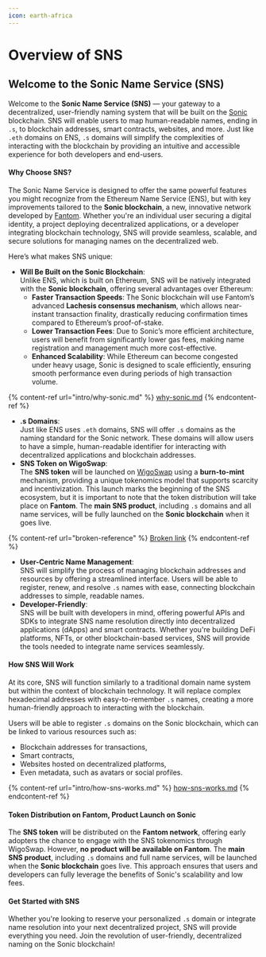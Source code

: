 ```yaml
---
icon: earth-africa
---
```


# Overview of SNS

## **Welcome to the Sonic Name Service (SNS)**

Welcome to the **Sonic Name Service (SNS)** — your gateway to a decentralized, user-friendly naming system that will be built on the [Sonic](https://soniclabs.com) blockchain. SNS will enable users to map human-readable names, ending in `.s`, to blockchain addresses, smart contracts, websites, and more. Just like `.eth` domains on ENS, `.s` domains will simplify the complexities of interacting with the blockchain by providing an intuitive and accessible experience for both developers and end-users.

#### **Why Choose SNS?**

The Sonic Name Service is designed to offer the same powerful features you might recognize from the Ethereum Name Service (ENS), but with key improvements tailored to the **Sonic blockchain**, a new, innovative network developed by [Fantom](https://fantom.foundation/). Whether you're an individual user securing a digital identity, a project deploying decentralized applications, or a developer integrating blockchain technology, SNS will provide seamless, scalable, and secure solutions for managing names on the decentralized web.

Here’s what makes SNS unique:

* **Will Be Built on the Sonic Blockchain**:\
  Unlike ENS, which is built on Ethereum, SNS will be natively integrated with the **Sonic blockchain**, offering several advantages over Ethereum:
  * **Faster Transaction Speeds**: The Sonic blockchain will use Fantom’s advanced **Lachesis consensus mechanism**, which allows near-instant transaction finality, drastically reducing confirmation times compared to Ethereum’s proof-of-stake.
  * **Lower Transaction Fees**: Due to Sonic’s more efficient architecture, users will benefit from significantly lower gas fees, making name registration and management much more cost-effective.
  * **Enhanced Scalability**: While Ethereum can become congested under heavy usage, Sonic is designed to scale efficiently, ensuring smooth performance even during periods of high transaction volume.

{% content-ref url="intro/why-sonic.md" %}
[why-sonic.md](intro/why-sonic.md)
{% endcontent-ref %}

* **.s Domains**:\
  Just like ENS uses `.eth` domains, SNS will offer `.s` domains as the naming standard for the Sonic network. These domains will allow users to have a simple, human-readable identifier for interacting with decentralized applications and blockchain addresses.
* **SNS Token on WigoSwap**:\
  The **SNS token** will be launched on [WigoSwap](https://wigoswap.io/burn-to-mint) using a **burn-to-mint** mechanism, providing a unique tokenomics model that supports scarcity and incentivization. This launch marks the beginning of the SNS ecosystem, but it is important to note that the token distribution will take place on **Fantom**. The **main SNS product**, including `.s` domains and all name services, will be fully launched on the **Sonic blockchain** when it goes live.

{% content-ref url="broken-reference" %}
[Broken link](broken-reference)
{% endcontent-ref %}

* **User-Centric Name Management**:\
  SNS will simplify the process of managing blockchain addresses and resources by offering a streamlined interface. Users will be able to register, renew, and resolve `.s` names with ease, connecting blockchain addresses to simple, readable names.
* **Developer-Friendly**:\
  SNS will be built with developers in mind, offering powerful APIs and SDKs to integrate SNS name resolution directly into decentralized applications (dApps) and smart contracts. Whether you're building DeFi platforms, NFTs, or other blockchain-based services, SNS will provide the tools needed to integrate name services seamlessly.

#### **How SNS Will Work**

At its core, SNS will function similarly to a traditional domain name system but within the context of blockchain technology. It will replace complex hexadecimal addresses with easy-to-remember `.s` names, creating a more human-friendly approach to interacting with the blockchain.

Users will be able to register `.s` domains on the Sonic blockchain, which can be linked to various resources such as:

* Blockchain addresses for transactions,
* Smart contracts,
* Websites hosted on decentralized platforms,
* Even metadata, such as avatars or social profiles.

{% content-ref url="intro/how-sns-works.md" %}
[how-sns-works.md](intro/how-sns-works.md)
{% endcontent-ref %}

#### **Token Distribution on Fantom, Product Launch on Sonic**

The **SNS token** will be distributed on the **Fantom network**, offering early adopters the chance to engage with the SNS tokenomics through WigoSwap. However, **no product will be available on Fantom**. The **main SNS product**, including `.s` domains and full name services, will be launched when the **Sonic blockchain** goes live. This approach ensures that users and developers can fully leverage the benefits of Sonic's scalability and low fees.

#### **Get Started with SNS**

Whether you're looking to reserve your personalized `.s` domain or integrate name resolution into your next decentralized project, SNS will provide everything you need. Join the revolution of user-friendly, decentralized naming on the Sonic blockchain!
